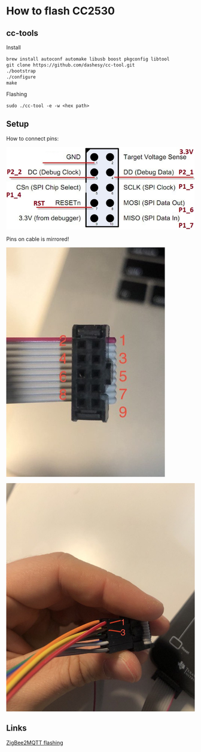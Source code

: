 # How to flash CC2530

## cc-tools

Install

```
brew install autoconf automake libusb boost pkgconfig libtool
git clone https://github.com/dashesy/cc-tool.git
./bootstrap
./configure
make
```

Flashing

```
sudo ./cc-tool -e -w <hex path>
```

## Setup

How to connect pins:

![Pin out](smartrf04eb-pinout.jpg)

Pins on cable is mirrored!

![Pins for cable](cable-pins.jpeg)

![Example](pins-example.jpeg)

## Links

[ZigBee2MQTT flashing](https://www.zigbee2mqtt.io/getting_started/flashing_the_cc2531.html)
